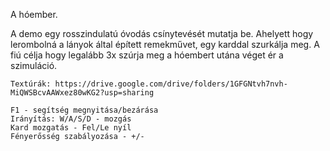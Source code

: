 A hóember.

A demo egy rosszindulatú óvodás csínytevését mutatja be. Ahelyett hogy lerombolná a lányok által épített remekművet, egy karddal szurkálja meg. A fiú célja hogy legalább 3x szúrja meg a hóembert utána véget ér a szimuláció. 
    
    Textúrák: https://drive.google.com/drive/folders/1GFGNtvh7nvh-MiQWSBcvAAWxez80wKG2?usp=sharing

    F1 - segítség megnyitása/bezárása
    Irányítás: W/A/S/D - mozgás
    Kard mozgatás - Fel/Le nyíl
    Fényerősség szabályozása - +/-

